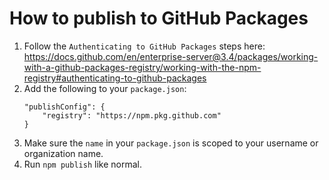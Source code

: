# How to publish to GitHub Packages

1.  Follow the `Authenticating to GitHub Packages` steps here: https://docs.github.com/en/enterprise-server@3.4/packages/working-with-a-github-packages-registry/working-with-the-npm-registry#authenticating-to-github-packages
2.  Add the following to your `package.json`:
    ```
    "publishConfig": {
        "registry": "https://npm.pkg.github.com"
    }
    ```
3.  Make sure the `name` in your `package.json` is scoped to your username or organization name.
4.  Run `npm publish` like normal.
